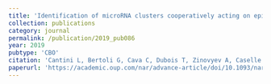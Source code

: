 ```yaml
---
title: 'Identification of microRNA clusters cooperatively acting on epithelial to mesenchymal transition in triple negative breast cancer'
collection: publications
category: journal
permalink: /publication/2019_pub086
year: 2019
pubtype: 'CBO'
citation: 'Cantini L, Bertoli G, Cava C, Dubois T, Zinovyev A, Caselle M, Castiglioni I, Barillot E, Martignetti L. <a href="https://academic.oup.com/nar/advance-article/doi/10.1093/nar/gkz016/5290485">Identification of microRNA clusters cooperatively acting on epithelial to mesenchymal transition in triple negative breast cancer</a>. 2019. <i>Nucleic Acids Res.</i> 47(5):2205-2215'
paperurl: 'https://academic.oup.com/nar/advance-article/doi/10.1093/nar/gkz016/5290485'
---
```

